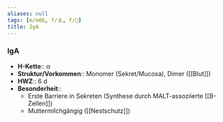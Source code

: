 ```yaml
---
aliases: null
tags: [m/m08, f/🩸, f/🦠]
title: IgA
---
```

### IgA
- **H-Kette**:: α
- **Struktur/Vorkommen**:: Monomer (Sekret/Mucosa), Dimer ([[Blut]])
- **HWZ**:: 6 d
- **Besonderheit**:: 
	- Erste Barriere in Sekreten (Synthese durch MALT-assoziierte [[B-Zellen]])
	- Muttermilchgängig ([[Nestschutz]])